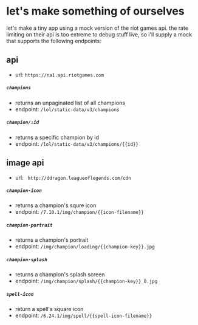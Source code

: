 # let's make something of ourselves

let's make a tiny app using a mock version of the riot games api. the rate limiting on their api is too extreme to debug stuff live, so i'll supply a mock that supports the following endpoints:

## api
- url: `https://na1.api.riotgames.com`

##### `champions`
- returns an unpaginated list of all champions
- endpoint: `/lol/static-data/v3/champions`

##### `champion/:id`
- returns a specific champion by id
- endpoint: `/lol/static-data/v3/champions/{{id}}`

## image api
- url: ` http://ddragon.leagueoflegends.com/cdn`

##### `champion-icon`
- returns a champion's squre icon
- endpoint: `/7.10.1/img/champion/{{icon-filename}}`

##### `champion-portrait`
- returns a champion's portrait
- endpoint: `/img/champion/loading/{{champion-key}}.jpg`

##### `champion-splash`
- returns a champion's splash screen
- endpoint: `/img/champion/splash/{{champion-key}}_0.jpg`

##### `spell-icon`
- return a spell's square icon
- endpoint: `/6.24.1/img/spell/{{spell-icon-filename}}`
